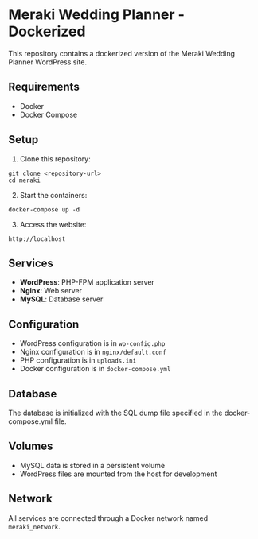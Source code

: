 # Meraki Wedding Planner - Dockerized

This repository contains a dockerized version of the Meraki Wedding Planner WordPress site.

## Requirements

- Docker
- Docker Compose

## Setup

1. Clone this repository:
```
git clone <repository-url>
cd meraki
```

2. Start the containers:
```
docker-compose up -d
```

3. Access the website:
```
http://localhost
```

## Services

- **WordPress**: PHP-FPM application server
- **Nginx**: Web server
- **MySQL**: Database server

## Configuration

- WordPress configuration is in `wp-config.php`
- Nginx configuration is in `nginx/default.conf`
- PHP configuration is in `uploads.ini`
- Docker configuration is in `docker-compose.yml`

## Database

The database is initialized with the SQL dump file specified in the docker-compose.yml file.

## Volumes

- MySQL data is stored in a persistent volume
- WordPress files are mounted from the host for development

## Network

All services are connected through a Docker network named `meraki_network`. 